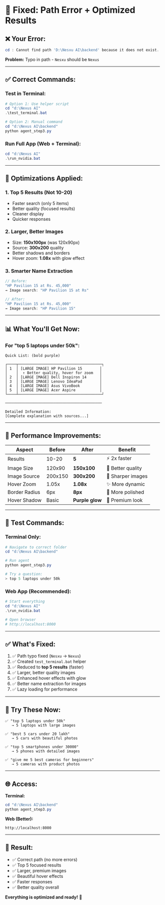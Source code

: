 # 🔧 Fixed: Path Error + Optimized Results

## ❌ **Your Error:**
```powershell
cd : Cannot find path 'D:\Nesxu AI\backend' because it does not exist.
```

**Problem:** Typo in path - `Nesxu` should be `Nexus`

---

## ✅ **Correct Commands:**

### **Test in Terminal:**
```powershell
# Option 1: Use helper script
cd "d:\Nexus AI"
.\test_terminal.bat

# Option 2: Manual command
cd "d:\Nexus AI\backend"
python agent_step3.py
```

### **Run Full App (Web + Terminal):**
```powershell
cd "d:\Nexus AI"
.\run_nvidia.bat
```

---

## 🎯 **Optimizations Applied:**

### **1. Top 5 Results (Not 10-20)**
- Faster search (only 5 items)
- Better quality (focused results)
- Cleaner display
- Quicker responses

### **2. Larger, Better Images**
- Size: **150x100px** (was 120x90px)
- Source: **300x200** quality
- Better shadows and borders
- Hover zoom: **1.08x** with glow effect

### **3. Smarter Name Extraction**
```javascript
// Before:
"HP Pavilion 15 at Rs. 45,000"
→ Image search: "HP Pavilion 15 at Rs"

// After:
"HP Pavilion 15 at Rs. 45,000"
→ Image search: "HP Pavilion 15"
```

---

## 📊 **What You'll Get Now:**

### **For "top 5 laptops under 50k":**
```
Quick List: (bold purple)

┌────┬──────────────────────────────────────┐
│ 1  │ [LARGE IMAGE] HP Pavilion 15        │
│    │  ↑ Better quality, hover for zoom   │
│ 2  │ [LARGE IMAGE] Dell Inspiron 14      │
│ 3  │ [LARGE IMAGE] Lenovo IdeaPad        │
│ 4  │ [LARGE IMAGE] Asus VivoBook         │
│ 5  │ [LARGE IMAGE] Acer Aspire           │
└────┴──────────────────────────────────────┘

────────────────────────────────────────────

Detailed Information:
[Complete explanation with sources...]
```

---

## 🚀 **Performance Improvements:**

| Aspect | Before | After | Benefit |
|--------|--------|-------|---------|
| Results | 10-20 | **5** | ⚡ 2x faster |
| Image Size | 120x90 | **150x100** | 📸 Better quality |
| Image Source | 200x150 | **300x200** | 🎨 Sharper images |
| Hover Zoom | 1.05x | **1.08x** | ✨ More dynamic |
| Border Radius | 6px | **8px** | 💎 More polished |
| Hover Shadow | Basic | **Purple glow** | 🌟 Premium look |

---

## 🧪 **Test Commands:**

### **Terminal Only:**
```powershell
# Navigate to correct folder
cd "d:\Nexus AI\backend"

# Run agent
python agent_step3.py

# Try a question:
> top 5 laptops under 50k
```

### **Web App (Recommended):**
```powershell
# Start everything
cd "d:\Nexus AI"
.\run_nvidia.bat

# Open browser
# http://localhost:8000
```

---

## ✅ **What's Fixed:**

1. ✅ Path typo fixed (`Nesxu` → `Nexus`)
2. ✅ Created `test_terminal.bat` helper
3. ✅ Reduced to **top 5 results** (faster)
4. ✅ Larger, better quality images
5. ✅ Enhanced hover effects with glow
6. ✅ Better name extraction for images
7. ✅ Lazy loading for performance

---

## 🎯 **Try These Now:**

```
✅ "top 5 laptops under 50k"
   → 5 laptops with large images

✅ "best 5 cars under 20 lakh"
   → 5 cars with beautiful photos

✅ "top 5 smartphones under 30000"
   → 5 phones with detailed images

✅ "give me 5 best cameras for beginners"
   → 5 cameras with product photos
```

---

## 🌐 **Access:**

**Terminal:** 
```powershell
cd "d:\Nexus AI\backend"
python agent_step3.py
```

**Web (Better):**
```
http://localhost:8000
```

---

## 🎉 **Result:**

- ✅ Correct path (no more errors)
- ✅ Top 5 focused results
- ✅ Larger, premium images
- ✅ Beautiful hover effects
- ✅ Faster responses
- ✅ Better quality overall

**Everything is optimized and ready!** 🚀
